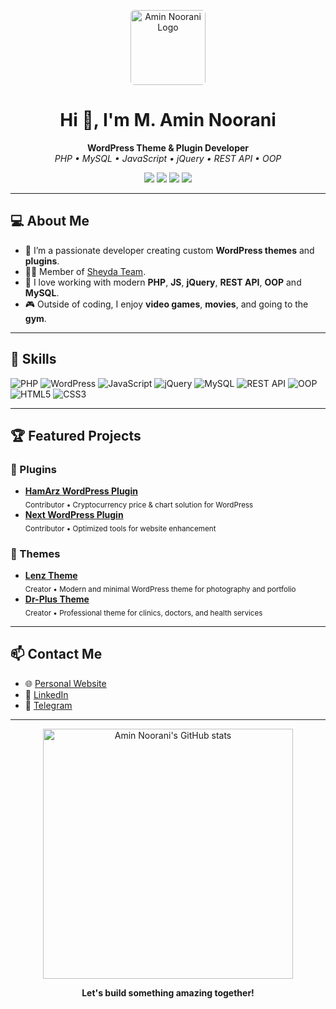 <!-- Profile Header -->
<p align="center">
  <img src="https://amin-noorani.ir/amin-noorani-logo.jpg" width="120" alt="Amin Noorani Logo" style="border-radius: 6px;" />
</p>
<h1 align="center">Hi 👋, I'm M. Amin Noorani</h1>

<p align="center">
  <b>WordPress Theme & Plugin Developer</b> <br>
  <i>PHP • MySQL • JavaScript • jQuery • REST API • OOP</i>
</p>

<p align="center">
  <a href="https://amin-noorani.ir/" target="_blank"><img src="https://img.shields.io/badge/Portfolio-amin--noorani.ir-blue?style=flat-square&logo=google-chrome"></a>
  <a href="https://www.linkedin.com/in/m-amin-noorani/" target="_blank"><img src="https://img.shields.io/badge/LinkedIn-M.%20Amin%20Noorani-blue?style=flat-square&logo=linkedin"></a>
  <a href="https://t.me/amin_noorani7" target="_blank"><img src="https://img.shields.io/badge/Telegram-@amin__noorani7-2CA5E0?style=flat-square&logo=telegram"></a>
  <a href="https://github.com/SheydaTeam" target="_blank"><img src="https://img.shields.io/badge/Team-SheydaTeam-6e5494?style=flat-square&logo=github"></a>
</p>

---

## 💻 About Me

- 🔭 I’m a passionate developer creating custom **WordPress themes** and **plugins**.
- 👨‍💻 Member of [Sheyda Team](https://github.com/SheydaTeam).
- 🌱 I love working with modern **PHP**, **JS**, **jQuery**, **REST API**, **OOP** and **MySQL**.
- 🎮 Outside of coding, I enjoy **video games**, **movies**, and going to the **gym**.

---

## 🚀 Skills

![PHP](https://img.shields.io/badge/PHP-777BB4?style=flat&logo=php&logoColor=fff)
![WordPress](https://img.shields.io/badge/WordPress-21759B?style=flat&logo=wordpress&logoColor=fff)
![JavaScript](https://img.shields.io/badge/JavaScript-F7DF1E?style=flat&logo=javascript&logoColor=222)
![jQuery](https://img.shields.io/badge/jQuery-0769AD?style=flat&logo=jquery&logoColor=fff)
![MySQL](https://img.shields.io/badge/MySQL-4479A1?style=flat&logo=mysql&logoColor=fff)
![REST API](https://img.shields.io/badge/REST%20API-2298BD?style=flat&logo=api&logoColor=fff)
![OOP](https://img.shields.io/badge/OOP-4B8BBE?style=flat)
![HTML5](https://img.shields.io/badge/HTML5-E34F26?style=flat&logo=html5&logoColor=fff)
![CSS3](https://img.shields.io/badge/CSS3-1572B6?style=flat&logo=css3&logoColor=fff)

---

## 🏆 Featured Projects

### 🔌 Plugins
- [**HamArz WordPress Plugin**](https://www.rtl-theme.com/hamarz-wordpress-plugin/) <br>
  <sub>Contributor • Cryptocurrency price & chart solution for WordPress</sub>
- [**Next WordPress Plugin**](http://rtl-theme.com/next-wordpress-plugin/) <br>
  <sub>Contributor • Optimized tools for website enhancement</sub>
  
### 🎨 Themes
- [**Lenz Theme**](https://www.rtl-theme.com/lens-wordpress-theme/) <br>
  <sub>Creator • Modern and minimal WordPress theme for photography and portfolio</sub>
- [**Dr-Plus Theme**](https://www.rtl-theme.com/dr-plus-wordpress-theme/) <br>
  <sub>Creator • Professional theme for clinics, doctors, and health services</sub>

---

## 📫 Contact Me

- 🌐 [Personal Website](https://amin-noorani.ir/)
- 💼 [LinkedIn](https://www.linkedin.com/in/m-amin-noorani/)
- 💬 [Telegram](https://t.me/amin_noorani7)

---

<p align="center">
  <img src="https://github-readme-stats.vercel.app/api?username=Amin-Noorani&show_icons=true&theme=radical" alt="Amin Noorani's GitHub stats" width="400"/>
</p>

<p align="center">
  <b>Let's build something amazing together!</b>
</p>
